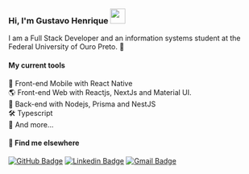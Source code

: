 

### Hi, I'm Gustavo Henrique <img src="https://media.giphy.com/media/hvRJCLFzcasrR4ia7z/giphy.gif" width="30" >

I am a Full Stack Developer and an information systems student at the Federal University of Ouro Preto. 🚀

#### My current tools 
📲 Front-end Mobile with React Native  
🌎 Front-end Web with Reactjs, NextJs and Material UI.  
📡 Back-end with Nodejs, Prisma and NestJS  
🛠️ Typescript  
🧰 And more...  

#### 💬 Find me elsewhere

[![GitHub Badge](https://img.shields.io/badge/-Gustavohsdp-6633cc?style=flat-square&logo=GitHub&logoColor=white&link=https://github.com/Gustavohsdp)](https://github.com/Gustavohsdp)
[![Linkedin Badge](https://img.shields.io/badge/-Gustavo%20Henrique-6633cc?style=flat-square&logo=Linkedin&logoColor=white&link=https://linkedin.com/in/gustavohsdp)](https://linkedin.com/in/gustavohsdp)
[![Gmail Badge](https://img.shields.io/badge/-gustavohsdp@gmail.com-6633cc?style=flat-square&logo=Gmail&logoColor=white&link=mailto:gustavohsdp@gmail.com)](mailto:gustavohsdp@gmail.com)

